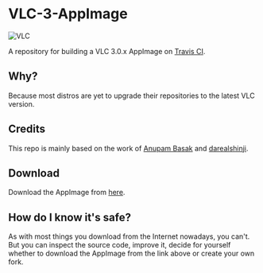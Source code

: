 # VLC-3-AppImage
![VLC](https://user-images.githubusercontent.com/581999/41001881-e33ecc94-691a-11e8-8974-5fcdfcb42f89.jpg)

A repository for building a VLC 3.0.x AppImage on [Travis CI](https://travis-ci.org/).

## Why?
Because most distros are yet to upgrade their repositories to the latest VLC version.

## Credits
This repo is mainly based on the work of [Anupam Basak](https://github.com/anupam-git/vlc-appimage) and [darealshinji](https://github.com/darealshinji/vlc-AppImage).

## Download
Download the AppImage from [here](https://github.com/icflorescu/vlc-3-appimage/releases/).

## How do I know it's safe?
As with most things you download from the Internet nowadays, you can't. But you can inspect the source code, improve it, decide for yourself whether to download the AppImage from the link above or create your own fork.
